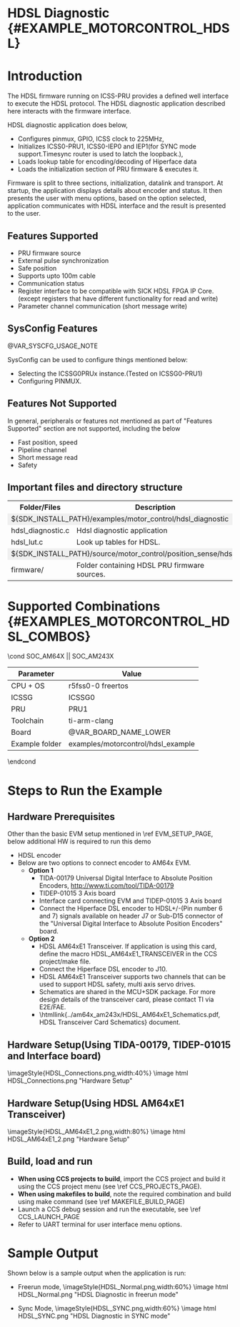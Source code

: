 #  HDSL Diagnostic {#EXAMPLE_MOTORCONTROL_HDSL}

# Introduction

The HDSL firmware running on ICSS-PRU provides a defined well interface to execute the HDSL protocol.
The HDSL diagnostic application described here interacts with the firmware interface.

HDSL diagnostic application does below,
- Configures pinmux, GPIO, ICSS clock to 225MHz,
- Initializes ICSS0-PRU1, ICSS0-IEP0 and IEP1(for SYNC mode support.Timesync router is used to latch the loopback.),
- Loads lookup table for encoding/decoding of Hiperface data
- Loads the initialization section of PRU firmware & executes it.

Firmware is split to three sections, initialization, datalink and transport.
At startup, the application displays details about encoder and status. It
then presents the user with menu options, based on the option selected,
application communicates with HDSL interface and the result is presented
to the user.

## Features Supported

-  PRU firmware source
-  External pulse synchronization
-  Safe position
-  Supports upto 100m cable
-  Communication status
-  Register interface to be compatible with SICK HDSL FPGA IP Core.
   (except registers that have different functionality for read and
    write)
-  Parameter channel communication (short message write)

## SysConfig Features

@VAR_SYSCFG_USAGE_NOTE

SysConfig can be used to configure things mentioned below:
- Selecting the ICSSG0PRUx instance.(Tested on ICSSG0-PRU1)
- Configuring PINMUX.

## Features Not Supported

In general, peripherals or features not mentioned as part of "Features Supported" section are not supported, including the below
 -  Fast position, speed
 -  Pipeline channel
 -  Short message read
 -  Safety

## Important files and directory structure

<table>
<tr>
    <th>Folder/Files
    <th>Description
</tr>
<tr><td colspan="2" bgcolor=#F0F0F0> ${SDK_INSTALL_PATH}/examples/motor_control/hdsl_diagnostic</td></tr>
<tr>
    <td>hdsl_diagnostic.c</td>
    <td>Hdsl diagnostic application</td>
</tr>
<tr>
    <td>hdsl_lut.c</td>
    <td>Look up tables for HDSL.</td>
</tr>
<tr><td colspan="2" bgcolor=#F0F0F0> ${SDK_INSTALL_PATH}/source/motor_control/position_sense/hdsl</td></tr>
<tr>
    <td>firmware/</td>
    <td>Folder containing HDSL PRU firmware sources.</td>
</tr>
</table>

# Supported Combinations {#EXAMPLES_MOTORCONTROL_HDSL_COMBOS}

\cond SOC_AM64X || SOC_AM243X

 Parameter      | Value
 ---------------|-----------
 CPU + OS       | r5fss0-0 freertos
 ICSSG          | ICSSG0
 PRU            | PRU1
 Toolchain      | ti-arm-clang
 Board          | @VAR_BOARD_NAME_LOWER
 Example folder | examples/motorcontrol/hdsl_example

\endcond

# Steps to Run the Example

## Hardware Prerequisites

Other than the basic EVM setup mentioned in \ref EVM_SETUP_PAGE, below additional HW is required to run this demo
- HDSL encoder
- Below are two options to connect encoder to AM64x EVM.
    - **Option 1** 
        - TIDA-00179 Universal Digital Interface to Absolute Position Encoders, http://www.ti.com/tool/TIDA-00179
        - TIDEP-01015 3 Axis board
        - Interface card connecting EVM and TIDEP-01015 3 Axis board
        - Connect the Hiperface DSL encoder to HDSL+/-(Pin number 6 and 7) signals available on header J7 or Sub-D15 connector of the "Universal Digital Interface to Absolute Position Encoders" board.
    - **Option 2** 
        - HDSL AM64xE1 Transceiver. If application is using this card, define the macro HDSL_AM64xE1_TRANSCEIVER in the CCS project/make file.
        - Connect the Hiperface DSL encoder to J10.
		- HDSL AM64xE1 Transceiver supports two channels that can be used to support HDSL safety, multi axis servo drives.
		- Schematics are shared in the MCU+SDK package. For more design details of the transceiver card, please contact TI via E2E/FAE.
		- \htmllink{../am64x_am243x/HDSL_AM64xE1_Schematics.pdf, HDSL Transceiver Card Schematics} document.

## Hardware Setup(Using TIDA-00179, TIDEP-01015 and Interface board)

\imageStyle{HDSL_Connections.png,width:40%}
\image html HDSL_Connections.png "Hardware Setup"

## Hardware Setup(Using HDSL AM64xE1 Transceiver)

\imageStyle{HDSL_AM64xE1_2.png,width:80%} 
\image html HDSL_AM64xE1_2.png "Hardware Setup"

## Build, load and run

- **When using CCS projects to build**, import the CCS project and build it using the CCS project menu (see \ref CCS_PROJECTS_PAGE).
- **When using makefiles to build**, note the required combination and build using
  make command (see \ref MAKEFILE_BUILD_PAGE)
- Launch a CCS debug session and run the executable, see \ref CCS_LAUNCH_PAGE
- Refer to UART terminal for user interface menu options.

# Sample Output

Shown below is a sample output when the application is run:

- Freerun mode,
\imageStyle{HDSL_Normal.png,width:60%}
\image html HDSL_Normal.png "HDSL Diagnostic in freerun mode"

- Sync Mode,
\imageStyle{HDSL_SYNC.png,width:60%}
\image html HDSL_SYNC.png "HDSL Diagnostic in SYNC mode"
